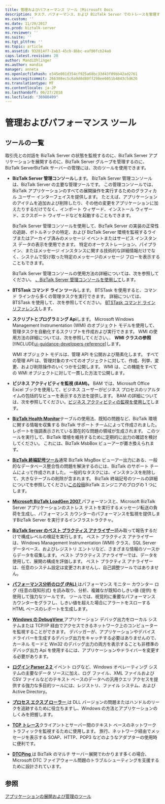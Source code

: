 ```yaml
---
title: 管理およびパフォーマンス ツール |Microsoft Docs
description: タスク、パフォーマンス、および BizTalk Server でのトレースを管理する一般的なツール
ms.custom: ''
ms.date: 11/29/2017
ms.prod: biztalk-server
ms.reviewer: ''
ms.suite: ''
ms.tgt_pltfrm: ''
ms.topic: article
ms.assetid: 932814f7-2ab3-45cb-8bbc-eaf00fcb24a0
caps.latest.revision: 28
author: MandiOhlinger
ms.author: mandia
manager: anneta
ms.openlocfilehash: e345e001d354cf925a68bc33d43f09bb42ad2761
ms.sourcegitcommit: 266308ec5c6a9d8d80ff298ee6051b4843c5d626
ms.translationtype: MT
ms.contentlocale: ja-JP
ms.lasthandoff: 06/27/2018
ms.locfileid: "36980499"
---
```

# <a name="administrative-and-performance-tools"></a>管理およびパフォーマンス ツール 

## <a name="tools-list"></a>ツールの一覧
取引先との対話を BizTalk Server の状態を監視するのに、BizTalk Server アプリケーションを展開するのに、BizTalk Server グループを管理するのに、BizTalk ServerBizTalk サーバーの管理には、次のツールを使用できます。  
  
- **BizTalk Server 管理コンソール**します。 BizTalk Server 管理コンソールは、BizTalk Server の主要な管理ツールです。 この管理コンソールでは、BizTalk アプリケーションのすべての展開操作を実行するためのグラフィカル ユーザー インターフェイスを提供します。 たとえば、アプリケーションのアイテムを追加および削除したり、その他の変更をアプリケーションに加えたりするだけでなく、インポート ウィザード、インストール ウィザード、エクスポート ウィザードなどを起動することもできます。  
  
   BizTalk Server 管理コンソールを使用して、BizTalk Server の実装の正常性の追跡、ボトルネックの特定、および BizTalk Server 環境を監視するライブまたはアーカイブ済みのメッセージ イベントまたはサービス インスタンス データの表示を使用できます。 特定のオーケストレーション、パイプライン、またはメッセージ インスタンスに関する技術的な詳細情報だけでなく、システムで受け取った特定のメッセージのメッセージ フローを表示することもできます。  
  
   BizTalk Server 管理コンソールの使用方法の詳細については、次を参照してください。 [、BizTalk Server 管理コンソールを使用して](../core/using-the-biztalk-server-administration-console.md)します。  
  
- **BTSTask コマンド ライン ツール**します。 BTSTask を使用すると、コマンド ラインから多くの管理タスクを実行できます。 詳細については、BTSTask を使用して、次を参照してください。 [BTSTask コマンド ライン リファレンス](../core/btstask-command-line-reference.md)します。  
  
- **スクリプトとプログラミング Api**します。 Microsoft Windows Management Instrumentation (WMI) のオブジェクト モデルを使用して、管理タスクを自動化するスクリプトを作成および実行できます。 WMI の使用方法の詳細については、次を参照してください。、 **WMI クラスの参照**[!INCLUDE[ui-guidance-developers-reference](../includes/ui-guidance-developers-reference.md)]します。
  
   WMI オブジェクト モデルは、管理 API を公開および簡素化します。 すべての管理 API は、管理対象のすべてのオブジェクトに対して、作成、列挙、変更、および削除操作のいくつかを公開します。 WMI は、この機能をすべての WMI オブジェクトに対して一貫した方法で公開します。  
  
- **ビジネス アクティビティを監視 (BAM)。** BAM では、Microsoft Office Excel ブックを使用して、ビジネス ユーザーがビジネス プロセスのリアルタイムの包括的なビューを表示する方法を提供します。 BAM の詳細については、次を参照してください。[ビジネス アクティビティの監視を使用して](../core/using-business-activity-monitoring.md)します。  


- [**BizTalk Health Monitor**](http://blogs.msdn.com/b/biztalkhealthmonitor/ "BizTalk Health Monitor")テーブルの使用法、既知の問題など、BizTalk 環境に関する情報を収集する BizTalk サポート チームによって作成されました。 レポートを強調表示されている潜在的な問題の領域が生成されます。 このツールを実行して、BizTalk 環境を維持するために定期的に出力の確認を検討してください。 これには、BizTalk MsbBox ビューアーが置き換えられます。

- [**BizTalk 終端記号ツール**](https://www.microsoft.com/download/en/details.aspx?id=2846 "BizTalk 終端記号ツール")通常 BizTalk MsgBox ビューアー出力にある、一般的なデータベース整合性の問題を解決するのには、BizTalk のサポート チームによって作成されました。 一般的なタスクには、インスタンスを削除して、大きなテーブルの削除が含まれます。 BizTalk 終端記号のツールの詳細についてを参照してください[この投稿](http://blogs.msdn.com/b/biztalkcpr/archive/2011/02/10/using-biztalk-terminator-to-resolve-issues-identified-by-biztalk-msgboxviewer.aspx)BizTalk エンジニアのブログの 1 つにします。

- [**Microsoft BizTalk LoadGen 2007** ](https://www.microsoft.com/download/details.aspx?id=14925)パフォーマンスと、Microsoft BizTalk Server アプリケーションのストレス テストを実行するメッセージ転送の負荷を生成し、パフォーマンス カウンターのパフォーマンスを監視を提供しますBizTalk Server を実行するインフラストラクチャ。

- [**BizTalk Server のベスト プラクティス アナライザー**](https://www.microsoft.com/downloads/details.aspx?FamilyID=93d432fe-1370-4b6d-aaa8-a0c43c30f5ab "BizTalk Server のベスト プラクティス アナライザー")読み取って報告するだけで構成レベルの検証を実行します。 ベスト プラクティス アナライザーは、Windows Management Instrumentation (WMI) クラス、SQL Server データベース、およびレジストリ エントリなど、さまざまな情報のソースからデータを収集します。 ベスト プラクティス アナライザーでは、データを使用して、展開の構成を評価します。 ベスト プラクティス アナライザーは、任意のシステム設定は変更されませんし、自己調整ツールではありません。

- [**パフォーマンス分析のログ (PAL)** ](https://github.com/clinthuffman/PAL)はパフォーマンス モニター カウンター ログ (任意の既知形式) を読み取り、分析、複雑なが既知のしきい値 (提供) を使用して強力なツールです。 ツールでは、視覚的に重要なパフォーマンス カウンターをグラフし、しきい値を超えた場合にアラートをスローする HTML ベースのレポートを生成します。

- [**Windows の DebugView** ](https://docs.microsoft.com/sysinternals/downloads/debugview)アプリケーション デバッグ出力をローカル システムまたは TCP/IP 経由でアクセスできるネットワーク上のコンピューターを監視することができます。 デバッガーが、アプリケーションやデバイス ドライバーを生成するデバッグ出力をキャッチする必要はありませんので、カーネル モードと Win32 のデバッグ出力の両方を表示することも非標準のデバッグ出力 Api を使用するには、アプリケーションやドライバーを変更する必要があります。

- [**ログイン Parser 2.2** ](https://www.microsoft.com/download/details.aspx?id=24659)イベント ログなど、Windows オペレーティング システムの主要なデータ ソースに加え、ログ ファイル、XML ファイルおよび CSV ファイルなどのテキスト ベースのデータへの汎用クエリ アクセスを提供する強力な多目的ツールには、レジストリ、ファイル システム、および Active Directory。

- [**プロセス エクスプ ローラー** ](https://docs.microsoft.com/sysinternals/downloads/process-explorer)は DLL バージョンの問題またはハンドルのリークを追跡するために役立ちますし、Windows の方法とアプリケーションのしくみを把握します。

- [**TCP トレース**](http://www.pocketsoap.com/tcptrace/ "TCP トレース")クライアントとサーバー間のテキスト ベースのネットワーク トラフィックを監視するために使用します。 旅行、ネットワーク経由でメッセージを表示する SOAP、HTTP、POP3 などのようなアダプターの使用時に便利です。

- [**DTCPing** ](https://www.microsoft.com/download/details.aspx?id=2868)は BizTalk のマルチ サーバー展開でわかります多くの場合、Microsoft DTC ファイアウォール問題のトラブルシューティングを支援するために設計されています。

  
## <a name="see-also"></a>参照  
 [アプリケーションの展開および管理のツール](../core/application-deployment-and-management-tools.md)